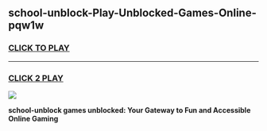 
## school-unblock-Play-Unblocked-Games-Online-pqw1w
<h3>
<a href="https://premium76.site?title=school-unblock&ref=25A">CLICK TO PLAY</a></h3>
<hr>

<h3>
<a href="https://premium76.site?title=school-unblock&ref=25A">CLICK 2 PLAY</a>
  
</h3>

<a href="https://premium76.site?title=school-unblock&ref=25A"><img src="https://clearcache.store/games.png"></a>


**school-unblock games unblocked: Your Gateway to Fun and Accessible Online Gaming**

